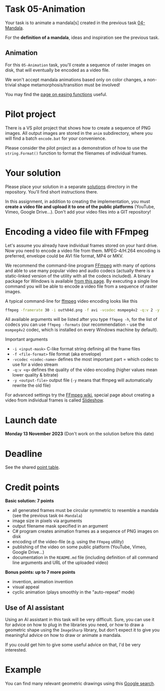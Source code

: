 # Task 05-Animation
Your task is to animate a mandala[s] created in the previous task
[04-Mandala](../04-Mandala/README.md).

For the **definition of a mandala**, ideas and inspiration see
the previous task.

## Animation
For this `05-Animation` task, you'll create a sequence of raster images
on disk, that will eventually be encoded as a video file.

We won't accept mandala animations based only on color changes, a non-trivial
shape metamorphosis/transition must be involved!

You may find the [page on easing functions](https://easings.net/) useful.

# Pilot project
There is a VS pilot project that shows how to create a sequence of PNG
images. All output images are stored in the `anim` subdirectory,
where you will find a batch `encode.bat` for your convenience.

Please consider the pilot project as a demonstration of how to use
the `string.Format()` function to format the filenames of individual frames.

# Your solution
Please place your solution in a separate [solutions](solutions/README.md)
directory in the repository. You'll find short instructions there.

In this assignment, in addition to creating the implementation, you must
**create a video file and upload it to one of the public platforms**
(YouTube, Vimeo, Google Drive...). Don't add your video files into
a GIT repository!

# Encoding a video file with FFmpeg
Let's assume you already have individual frames stored on your hard drive. Now you need
to encode a video file from them. MPEG-4/H.264 encoding is preferred,
envelope could be AVI file format, MP4 or MKV.

We recommend the command-line program
[FFmpeg](https://ffmpeg.org/)
with many of options and able to use many popular video and audio codecs
(actually there is a static-linked version of the utility with all the codecs included).
A binary package for Windows is available
[from this page](https://ffmpeg.org/download.html).
By executing a single line command you will be able to encode a video file
from a sequence of raster images.

A typical command-line for [ffmpeg](https://ffmpeg.org/) video encoding looks like this
```bash
ffmpeg -framerate 30 -i out%04d.png -f avi -vcodec msmpeg4v2 -q:v 2 -y out.avi
```
All available arguments will be listed after you type `ffmpeg -h`, for the list of codecs
you can use `ffmpeg -formats` (our recommendation - use the `msmpeg4v2` codec, which
is installed on every Windows machine by default).

Important arguments
* `-i <input-mask>` C-like format string defining all the frame files
* `-f <file-format>` file format (aka envelope)
* `-vcodec <codec-name>` defines the most important part = which codec to use for a video stream
* `-q:v <q>` defines the quality of the video encoding (higher values mean lower quality & bitrate)
* `-y <output-file>` output file (`-y` means that ffmpeg will automatically rewrite the old file)

For advanced settings try the [FFmpeg wiki](https://trac.ffmpeg.org/wiki), special page about
creating a video from individual frames is called [Slideshow](https://trac.ffmpeg.org/wiki/Slideshow).

# Launch date
**Monday 13 November 2023**
(Don't work on the solution before this date)

# Deadline
See the shared [point table](https://docs.google.com/spreadsheets/d/1QLukOcSRPa5exOYW1eUfQWY2WoMjo1menbjQIU7Gvs4/edit?usp=sharing).

# Credit points
**Basic solution: 7 points**
* all generated frames must be circular symmetric to resemble a mandala (see the previous task `04-Mandala`)
* image size in pixels via arguments
* output filename mask specified in an argument
* C# program creates animation frames as a sequence of PNG images on disk
* encoding of the video-file (e.g. using the `FFmpeg` utility)
* publishing of the video on some public platform (YouTube, Vimeo, Google Drive...)
* documentation in the `README.md` file (including definition of all command
  line arguments and URL of the uploaded video)

**Bonus points: up to 7 more points**
* invention, animation invention
* visual appeal
* cyclic animation (plays smoothly in the "auto-repeat" mode)

## Use of AI assistant
Using an AI assistant in this task will be very difficult. Sure, you can use
it for advice on how to plug in the libraries you need, or how to draw
a geometric shape using the `ImageSharp` library, but don't expect it to
give you meaningful advice on how to draw or animate a mandala.

If you could get him to give some useful advice on that, I'd be very
interested.

# Example
You can find many relevant geometric drawings using this
[Google search](https://www.google.com/search?q=mandala+image).
